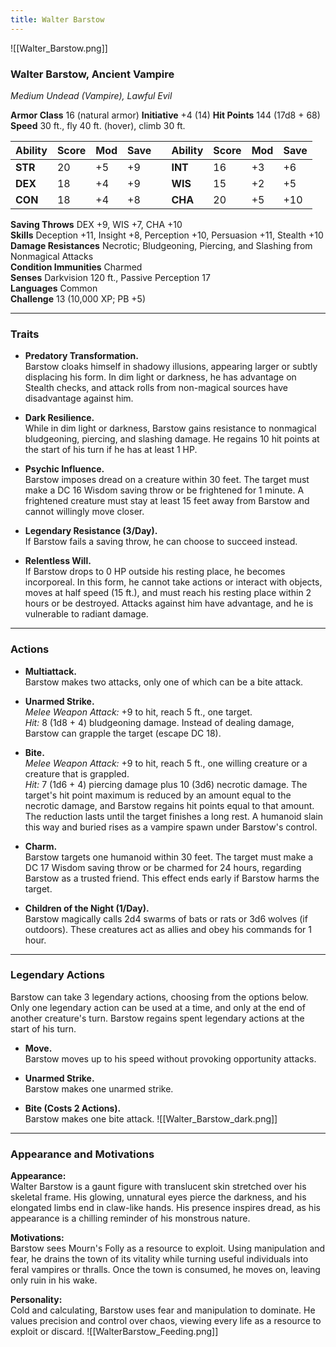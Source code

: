 ```yaml
---
title: Walter Barstow
---
```

![[Walter_Barstow.png]]
### **Walter Barstow, Ancient Vampire**

*Medium Undead (Vampire), Lawful Evil*

**Armor Class** 16 (natural armor)                                  **Initiative** +4 (14)
**Hit Points** 144 (17d8 + 68)  
**Speed** 30 ft., fly 40 ft. (hover), climb 30 ft.

| Ability | Score | Mod | Save |     | Ability | Score | Mod | Save |
| ------- | ----- | --- | ---- | --- | ------- | ----- | --- | ---- |
| **STR** | 20    | +5  | +9   |     | **INT** | 16    | +3  | +6   |
| **DEX** | 18    | +4  | +9   |     | **WIS** | 15    | +2  | +5   |
| **CON** | 18    | +4  | +8   |     | **CHA** | 20    | +5  | +10  |

**Saving Throws** DEX +9, WIS +7, CHA +10  
**Skills** Deception +11, Insight +8, Perception +10, Persuasion +11, Stealth +10  
**Damage Resistances** Necrotic; Bludgeoning, Piercing, and Slashing from Nonmagical Attacks  
**Condition Immunities** Charmed  
**Senses** Darkvision 120 ft., Passive Perception 17  
**Languages** Common  
**Challenge** 13 (10,000 XP; PB +5)

---

### **Traits**

- **Predatory Transformation.**  
  Barstow cloaks himself in shadowy illusions, appearing larger or subtly displacing his form. In dim light or darkness, he has advantage on Stealth checks, and attack rolls from non-magical sources have disadvantage against him.

- **Dark Resilience.**  
  While in dim light or darkness, Barstow gains resistance to nonmagical bludgeoning, piercing, and slashing damage. He regains 10 hit points at the start of his turn if he has at least 1 HP.

- **Psychic Influence.**  
  Barstow imposes dread on a creature within 30 feet. The target must make a DC 16 Wisdom saving throw or be frightened for 1 minute. A frightened creature must stay at least 15 feet away from Barstow and cannot willingly move closer.

- **Legendary Resistance (3/Day).**  
  If Barstow fails a saving throw, he can choose to succeed instead.

- **Relentless Will.**  
  If Barstow drops to 0 HP outside his resting place, he becomes incorporeal. In this form, he cannot take actions or interact with objects, moves at half speed (15 ft.), and must reach his resting place within 2 hours or be destroyed. Attacks against him have advantage, and he is vulnerable to radiant damage.

---

### **Actions**

- **Multiattack.**  
  Barstow makes two attacks, only one of which can be a bite attack.

- **Unarmed Strike.**  
  *Melee Weapon Attack:* +9 to hit, reach 5 ft., one target.  
  *Hit:* 8 (1d8 + 4) bludgeoning damage. Instead of dealing damage, Barstow can grapple the target (escape DC 18).

- **Bite.**  
  *Melee Weapon Attack:* +9 to hit, reach 5 ft., one willing creature or a creature that is grappled.  
  *Hit:* 7 (1d6 + 4) piercing damage plus 10 (3d6) necrotic damage. The target's hit point maximum is reduced by an amount equal to the necrotic damage, and Barstow regains hit points equal to that amount. The reduction lasts until the target finishes a long rest. A humanoid slain this way and buried rises as a vampire spawn under Barstow's control.

- **Charm.**  
  Barstow targets one humanoid within 30 feet. The target must make a DC 17 Wisdom saving throw or be charmed for 24 hours, regarding Barstow as a trusted friend. This effect ends early if Barstow harms the target.

- **Children of the Night (1/Day).**  
  Barstow magically calls 2d4 swarms of bats or rats or 3d6 wolves (if outdoors). These creatures act as allies and obey his commands for 1 hour.

---

### **Legendary Actions**

Barstow can take 3 legendary actions, choosing from the options below. Only one legendary action can be used at a time, and only at the end of another creature's turn. Barstow regains spent legendary actions at the start of his turn.

- **Move.**  
  Barstow moves up to his speed without provoking opportunity attacks.

- **Unarmed Strike.**  
  Barstow makes one unarmed strike.

- **Bite (Costs 2 Actions).**  
  Barstow makes one bite attack.
![[Walter_Barstow_dark.png]]
---

### **Appearance and Motivations**

**Appearance:**  
Walter Barstow is a gaunt figure with translucent skin stretched over his skeletal frame. His glowing, unnatural eyes pierce the darkness, and his elongated limbs end in claw-like hands. His presence inspires dread, as his appearance is a chilling reminder of his monstrous nature.

**Motivations:**  
Barstow sees Mourn's Folly as a resource to exploit. Using manipulation and fear, he drains the town of its vitality while turning useful individuals into feral vampires or thralls. Once the town is consumed, he moves on, leaving only ruin in his wake.

**Personality:**  
Cold and calculating, Barstow uses fear and manipulation to dominate. He values precision and control over chaos, viewing every life as a resource to exploit or discard.
![[WalterBarstow_Feeding.png]]